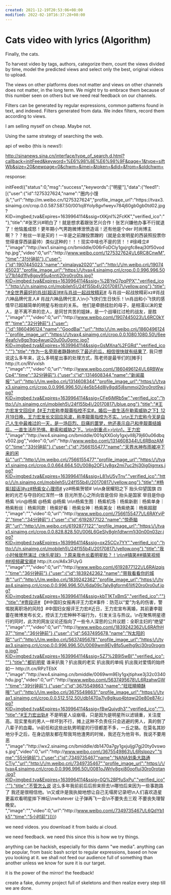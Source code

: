 ```yaml
---
created: 2021-12-19T20:53:06+08:00
modified: 2022-02-10T16:37:28+08:00
---
```


# Cats video with lyrics (Algorithm)

Finally, the cats.

To harvest video by tags, authors, categorize them, count the views divided by time, model the predicted views and select only the best, original videos to upload.

The views on other platforms does not matter and views on other channels does not matter, in the long term. We might try to embrace them because of this number seen on others but we need real feedback on our channels.

Filters can be generated by regular expressions, common patterns found in text, and indexed. Filters generated from data. We index filters, record them according to views.

I am selling myself on cheap. Maybe not.

Using the same strategy of searching the web.

api of weibo (this is news!):

http://sinanews.sina.cn/interface/type_of_search.d.html?callback=initFeed&keyword=%E6%98%8E%E6%98%9F&page=1&type=siftWb&size=20&newpage=0&chwm=&imei=&token=&did=&from=&oldchwm=

response:

initFeed({"status":0,"msg":"success","keywords":["明星"],"data":{"feed1":[{"user":{"id":1275327624,"name":"圈内小馒头","url":"http:\/\/m.weibo.cn\/1275327624","profile_image_url":"https:\/\/tvax3.sinaimg.cn\/crop.0.0.587.587.50\/001oj8Yoly8gvfweyv784j60gb0gb0td02.jpg?KID=imgbed,tva&Expires=1639964114&ssig=tXKjnI%2FcKK","verified_ico":""},"title":"#张艺兴#明白了！就是想求着跟张艺兴合作！张艺兴嫌他办事不行就退了！他恼羞成怒！更年期小气男跑微博泄愤造谣！还有他是个der 时尚博主啊？？？粉丝一半是买的！一半是之前蹭投票蹭的（就是会发明星的西装照投票你觉得谁穿西装最帅）类似这种的！！！现实中啥也不是的货！！#徐峰立# ​","image":"http:\/\/wx1.sinaimg.cn\/bmiddle\/006rFoDCly1gxjrgfc8eaj30f50vodhp.jpg","video":0,"url":"http:\/\/www.weibo.com\/1275327624\/L6RC8CnwM","time":"31分钟前"},{"user":{"id":1907445023,"name":"ximalaya2020","url":"http:\/\/m.weibo.cn\/1907445023","profile_image_url":"https:\/\/tvax4.sinaimg.cn\/crop.0.0.996.996.50\/71b14d1fly8gpv95u4nntj20ro0ro0ts.jpg?KID=imgbed,tva&Expires=1639964114&ssig=%2BYeO7pqPPX","verified_ico":"http:\/\/n.sinaimg.cn\/mobileh5\/24f155b4\/20170817\/yellow.png"},"title":"#全世界最好的肖战[超话]##与肖战一起战放精彩# 与肖战一起战放精彩xz#肖战六神品牌代言人# 肖战六神品牌代言人\n小飞侠们生日快乐！\n肖战和小飞侠的感情早已超越简单的明星与粉丝的关系。 他们是牵肠挂肚的母子，是相濡以沫的爱人，是不离不弃的恋人，是同甘共苦的姐妹，是一个战壕扛过枪的战友，是胜 ​","image":"","video":0,"url":"http:\/\/www.weibo.com\/1907445023\/L6RC0kYff","time":"32分钟前"},{"user":{"id":1860496124,"name":"GoodBai","url":"http:\/\/m.weibo.cn\/1860496124","profile_image_url":"https:\/\/tvax4.sinaimg.cn\/crop.0.0.1080.1080.50\/6ee4eafcly8gp1tgo4wuej20u00u0gmc.jpg?KID=imgbed,tva&Expires=1639964114&ssig=GsMXna%2FGRd","verified_ico":""},"title":"作为一名旁观者静静地吃了最近的瓜，相信很快就有结果了. 我只想说这么多年来，这么多明星出事的处理方式，陈老师是最爷们的[摊手] http:\/\/t.cn\/RVvxlsh ​","image":"","video":0,"url":"http:\/\/www.weibo.com\/1860496124\/L6RBWwCp4","time":"32分钟前"},{"user":{"id":1314608344,"name":"新闻晨报","url":"http:\/\/m.weibo.cn\/1314608344","profile_image_url":"https:\/\/tvax3.sinaimg.cn\/crop.0.0.996.996.50\/4e5b54d8ly8gdi5j8smmoj20ro0rot9w.jpg?KID=imgbed,tva&Expires=1639964114&ssig=CFe6jMRb5w","verified_ico":"http:\/\/n.sinaimg.cn\/mobileh5\/24f155b4\/20170817\/blue.png"},"title":"#王力宏发文回应#【#王力宏称李靓蕾指控不实#，婚后一直生活在勒索威胁之下】12月19日晚，王力宏发长文回应风波，称李靓蕾指控为不实。\n\n​​​​王力宏称今天是自己人生中最难过的一天，是一场巨烈、巨痛的噩梦，他还表示自己和李靓蕾结婚后，一直生活在恐惧、勒索和威胁之下。\n\n划重点>>\n\n1，王力宏 ​","image":"http:\/\/wx4.sinaimg.cn\/bmiddle\/001qXXGoly1gxjvll8j79j60u06dbqv502.jpg","video":0,"url":"http:\/\/www.weibo.com\/1314608344\/L6RBqzAMO","time":"33分钟前"},{"user":{"id":7566155477,"name":"天界水神布雨被冲下来的闲仙","url":"http:\/\/m.weibo.cn\/7566155477","profile_image_url":"https:\/\/tvax1.sinaimg.cn\/crop.0.0.664.664.50\/008g2OFLly8gx2mi7uc2hj30ig0igmxs.jpg?KID=imgbed,tva&Expires=1639964114&ssig=L81vU5yTnv","verified_ico":"http:\/\/n.sinaimg.cn\/mobileh5\/24f155b4\/20170817\/yellow.png"},"title":"#杨紫[超话]#yz#杨紫女心理师# yz#杨紫贺顿# \n\n身居耀阳之下 抬头仰望国旗 四射的光芒与夺目的红浑然一体 目光所至心之所向皆是信仰 抬头是国家 举目是你@杨紫 \n\n@杨紫 @杨紫 @杨紫 \n\n杨紫生图｜杨紫机场｜杨紫新剧｜杨紫单身｜杨紫粉丝｜杨紫同款｜杨紫好看｜杨紫女神｜杨紫美女｜杨紫绝美｜杨紫超甜 ​","image":"","video":0,"url":"http:\/\/www.weibo.com\/7566155477\/L6RAYvjP2","time":"34分钟前"},{"user":{"id":6192877122,"name":"惊奇脑洞","url":"http:\/\/m.weibo.cn\/6192877122","profile_image_url":"https:\/\/tvax1.sinaimg.cn\/crop.0.0.828.828.50\/006L6GeSly8gln1dtwrm1j30n00n03zr.jpg?KID=imgbed,tva&Expires=1639964114&ssig=ox25CCv7YY","verified_ico":"http:\/\/n.sinaimg.cn\/mobileh5\/24f155b4\/20170817\/yellow.png"},"title":"我小时候居然演过《快乐星球》？原来我也长着明星脸？！\n\n#搞笑##搞笑视频##视频藏宝阁#  http:\/\/t.cn\/A6x3FUyG ​","image":"","video":0,"url":"http:\/\/www.weibo.com\/6192877122\/L6RAlzqis","time":"36分钟前"},{"user":{"id":1839242362,"name":"带我看看你的城市","url":"http:\/\/m.weibo.cn\/1839242362","profile_image_url":"https:\/\/tvax4.sinaimg.cn\/crop.0.0.996.996.50\/6da09c7aly8gform61ilfj20ro0ro0uf.jpg?KID=imgbed,tva&Expires=1639964114&ssig=kbT1KTxBmS","verified_ico":""},"title":"#壹段评# 【#中国妇女报再评王力宏#事件：防范以“爱”为名的伤害，警惕脱离职场的风险】#中国妇女报评王力宏#近日，王力宏宣布离婚，其前妻李靓蕾在微博发布长文，控诉王力宏种种不端行为，引发关注与热议。\n在聚焦明星德行的同时，此次的网友议论还指向了一些令人深思的公共议题：全职主妇的“绝望” ​","image":"","video":0,"url":"http:\/\/www.weibo.com\/1839242362\/L6RAfhH37","time":"36分钟前"},{"user":{"id":5637495678,"name":"N太阳的阳","url":"http:\/\/m.weibo.cn\/5637495678","profile_image_url":"https:\/\/tvax3.sinaimg.cn\/crop.0.0.996.996.50\/0069wm9Ely8fq5uelhg9cj30ro0rogmp.jpg?KID=imgbed,tva&Expires=1639964114&ssig=5Z7%2B9I5wBI","verified_ico":""},"title":"都扒明星 谁来扒我？扒出我的老实 扒出我的单纯 扒出我对爱情的始终如一 http:\/\/t.cn\/RPzTEbX ​","image":"http:\/\/wx4.sinaimg.cn\/bmiddle\/0069wm9Ely1gxjtiphxe3j32c0340hdu.jpg","video":0,"url":"http:\/\/www.weibo.com\/5637495678\/L6RzahwGW","time":"39分钟前"},{"user":{"id":3675549863,"name":"旺旺曉曉酥哦","url":"http:\/\/m.weibo.cn\/3675549863","profile_image_url":"https:\/\/tvax1.sinaimg.cn\/crop.0.0.512.512.50\/db1470a7ly8glkuo4btqwj20e80e874r.jpg?KID=imgbed,tva&Expires=1639964114&ssig=fBwQujydh3","verified_ico":""},"title":"#王力宏出轨# 不是明星人设崩塌，只是因为是明星所以滤镜重，关注度高。现实里有的男人一样坏到不行，摊上这种不负责任只会逃避的男人，真的倒了八辈子的血霉。\n前任和这些出轨男明星的行径都差不多，一丘之貉。在莫名其妙地分手之后，在身边朋友都在帮我骂他渣男的时候，我还在为他背书，我说不要用恶 ​","image":"http:\/\/wx2.sinaimg.cn\/bmiddle\/db1470a7gy1gxjuljgl7gj20ty0vswos.jpg","video":0,"url":"http:\/\/www.weibo.com\/3675549863\/L6Rslppzv","time":"55分钟前"},{"user":{"id":7349735467,"name":"NANA划条大路通CTiy","url":"http:\/\/m.weibo.cn\/7349735467","profile_image_url":"https:\/\/tvax4.sinaimg.cn\/crop.0.0.996.996.50\/0081oJWrly8gxi80oofluj30ro0rotan.jpg?KID=imgbed,tva&Expires=1639964114&ssig=0Q%2BPfuSxPu","verified_ico":""},"title":"不管怎么说 这么多年我前前后后担来担去\n哪怕后来因为一些事跑路了 我还是很相信他。\n又或许是我执拗地想让自己无塌房记录吧\n人们喜欢造星 更喜欢看明星摔下神坛\nwhatever 让子弹再飞一会\n不要失去三观 不要丧失理智 晚安。 ​","image":"","video":0,"url":"http:\/\/www.weibo.com\/7349735467\/L6QdYb1k5","time":"5小时前"}]}})

we need videos. you download it from baidu ai cloud.

we need feedback. we need this since this is how we try things.

anything can be hackish, especially for this damn "we media". anything can be popular, from basic bash script to regular expressions, based on how you looking at it. we shall not feed our audience full of something than another unless we know for sure it is our target.

it is the power of the mirror! the feedback!

create a fake, dummy project full of skeletons and then realize every step till we are done.
